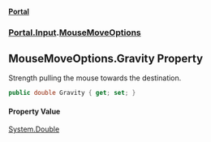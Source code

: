 #### [Portal](index.md 'index')
### [Portal.Input](Portal.Input.md 'Portal.Input').[MouseMoveOptions](MouseMoveOptions.md 'Portal.Input.MouseMoveOptions')

## MouseMoveOptions.Gravity Property

Strength pulling the mouse towards the destination.

```csharp
public double Gravity { get; set; }
```

#### Property Value
[System.Double](https://docs.microsoft.com/en-us/dotnet/api/System.Double 'System.Double')